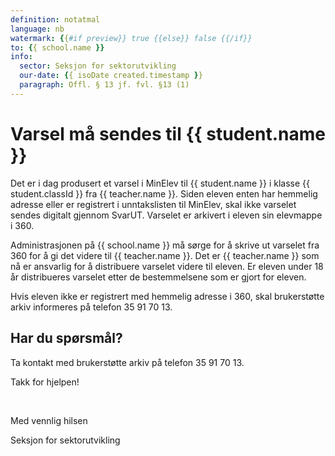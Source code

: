 ```yaml
---
definition: notatmal
language: nb
watermark: {{#if preview}} true {{else}} false {{/if}}
to: {{ school.name }}
info:
  sector: Seksjon for sektorutvikling
  our-date: {{ isoDate created.timestamp }}
  paragraph: Offl. § 13 jf. fvl. §13 (1)
---
```


# Varsel må sendes til {{ student.name }}

Det er i dag produsert et varsel i MinElev til {{ student.name }} i klasse {{ student.classId }} fra {{ teacher.name }}.
Siden eleven enten har hemmelig adresse eller er registrert i unntakslisten til MinElev, skal ikke varselet sendes digitalt gjennom SvarUT. Varselet er arkivert i eleven sin elevmappe i 360.

Administrasjonen på {{ school.name }} må sørge for å skrive ut varselet fra 360 for å gi det videre til {{ teacher.name }}. Det er {{ teacher.name }} som nå er ansvarlig for å distribuere varselet videre til eleven. Er eleven under 18 år distribueres varselet etter de bestemmelsene som er gjort for eleven.

Hvis eleven ikke er registrert med hemmelig adresse i 360, skal brukerstøtte arkiv informeres på telefon 35 91 70 13.

## Har du spørsmål?

Ta kontakt med brukerstøtte arkiv på telefon 35 91 70 13.

Takk for hjelpen!

<br/>

Med vennlig hilsen

Seksjon for sektorutvikling
